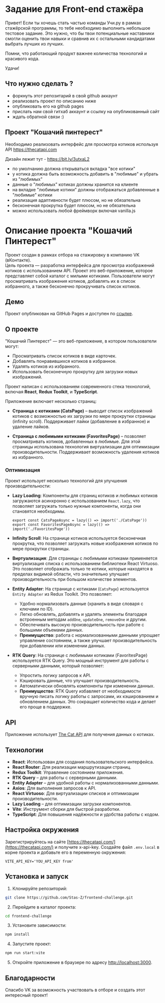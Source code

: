 # Задание для Front-end стажёра

Привет! Если ты хочешь стать частью команды Учи.ру в рамках стажёрской программы,
то тебе необходимо выполнить небольшое тестовое задание. Это нужно, что бы твои
потенциальные наставники смогли оценить твои навыки и сравнив их с остальными
кандидатами выбрать лучших из лучших.

Помни, что работающий продукт важнее количества технологий и красивого кода.

Удачи!

## Что нужно сделать ?

- форкнуть этот репозитарий в свой github аккаунт
- реализовать проект по описанию ниже
- опубликовать его на github pages
- прислать нам свой гитхаб аккаунт и ссылку на опубликованный сайт
- ждать обратной связи :)

## Проект "Кошачий пинтерест"

Необходимо реализовать интерфейс для просмотра котиков используя API https://thecatapi.com

Дизайн лежит тут - https://bit.ly/3utxaL2

- по умолчанию должна открываться вкладка "все котики"
- у котика должна быть возможность добавить в "любимые" и убрать из "любимых"
- данные о "любимых" котиках должны хранится на клиенте
- на вкладке "любимые котики" должны отображаться добавленные в "любимые" котики
- реализация адаптивности будет плюсом, но не обязательна
- бесконечная прокрутка будет плюсом, но не обязательна
- можно использовать любой фреймворк включая vanilla.js

#

# Описание проекта "Кошачий Пинтерест"

Проект создан в рамках отбора на стажировку в компанию VK (вКонтакте).  
Цель проекта — разработка интерфейса для просмотра изображений котиков с использованием API.
Проект это веб-приложение, которое представляет собой каталог с милыми котиками. Пользователи могут просматривать изображения котиков, добавлять их в список избранного, а также бесконечно прокручивать список котиков.

## Демо

Проект опубликован на GitHub Pages и доступен по [ссылке](https://stas-z.github.io/frontend-challenge/).

## О проекте

"Кошачий Пинтерест" — это веб-приложение, в котором пользователи могут:

- Просматривать список котиков в виде карточек.
- Добавлять понравившихся котиков в избранное.
- Удалять котиков из избранного.
- Использовать бесконечную прокрутку для загрузки новых изображений.

Проект написан с использованием современного стека технологий, включая **React**, **Redux Toolkit**, и **TypeScript**.

Приложение включает несколько страниц:

- **Страница с котиками (CatsPage)** – выводит список изображений котиков с возможностью их загрузки по мере прокрутки страницы (infinity scroll). Поддерживает лайки (добавление в избранное) и удаление лайков.

- **Страница с любимыми котиками (FavoritesPage)** – позволяет просматривать котиков, добавленных в любимые. Для этой страницы использована технология виртуализации для оптимизации производительности. Поддерживает возможность удаления котиков из избранного.

### Оптимизация

Проект использует несколько технологий для улучшения производительности:

- **Lazy Loading**: Компоненты для страниц котиков и любимых котиков загружаются асинхронно с использованием `React.lazy`, что позволяет загружать только нужные компоненты, когда они становятся необходимы.
    ```tsx
    export const CatsPageAsync = lazy(() => import('./CatsPage'))
    export const FavoritesPageAsync = lazy(() => import('./FavoritesPage'))
    ```
- **Infinity Scroll**: На странице котиков используется бесконечная прокрутка, что позволяет загружать новые изображения котиков по мере прокрутки страницы.

- **Виртуализация**: Для страницы с любимыми котиками применяется виртуализация списка с использованием библиотеки React Virtuoso. Это позволяет отображать только те котики, которые находятся в пределах видимой области, что значительно улучшает производительность при большом количестве элементов.

- **Entity Adapter**: На странице с котиками (`CatsPage`) используется `Entity Adapter` из Redux Toolkit. Это позволяет:

    - Удобно нормализовать данные (хранить в виде словаря с ключами по ID).
    - Легко обновлять, добавлять и удалять элементы благодаря встроенным методам `addOne`, `updateOne`, `removeOne` и другим.
    - Обеспечивать высокую производительность при работе с большими объемами данных.
    - **Преимущество**: работа с нормализованными данными упрощает управление состоянием, а также улучшает производительность при добавлении или изменении данных.

- **RTK Query**: На странице с любимыми котиками (FavoritesPage) используется RTK Query. Это мощный инструмент для работы с серверными данными, который позволяет:

    - Упростить логику запросов к API.
    - Кэшировать данные, что улучшает производительность.
    - Автоматически обновлять компоненты при изменении данных.
    - **Преимущество**: RTK Query избавляет от необходимости вручную писать логику работы с запросами, их кэшированием и обновлением данных. Это сокращает количество кода и делает его проще в поддержке.

## API

Приложение использует [The Cat API](https://thecatapi.com/) для получения данных о котиках.

## Технологии

- **React**: Использован для создания пользовательского интерфейса.
- **React Router**: Для реализации маршрутизации страниц.
- **Redux Toolkit**: Управление состоянием приложения.
- **RTK Query** – для работы с серверными данными.
- **Entity Adapter** – для удобной работы с нормализованными данными.
- **Axios**: Для выполнения запросов к API.
- **React Virtuoso**: Для виртуализации списков и оптимизации производительности.
- **Lazy Loading** – для оптимизации загрузки компонентов.
- **Vite**: Инструмент сборки для быстрой разработки.
- **TypeScript**: Для повышения надёжности и удобства работы с кодом.

## Настройка окружения

Зарегистрируйтесь на сайте [https://thecatapi.com/](https://thecatapi.com/) и получите x-api-key.
Создайте файл `.env.local` в корне проекта и добавьте его в переменную окружения:

```env
VITE_API_KEY='YOU_API_KEY from'
```

## Установка и запуск

1. Клонируйте репозиторий:

```bash
git clone https://github.com/Stas-Z/frontend-challenge.git
```

2. Перейдите в каталог проекта:

```bash
cd frontend-challenge
```

3. Установите зависимости:

```bash
npm install
```

4. Запустите проект:

```bash
npm run start:vite
```

5. Откройте приложение в браузере по адресу [http://localhost:3000](http://localhost:3000).

## Благодарности

Спасибо VK за возможность участвовать в отборе и создать этот интересный проект!
